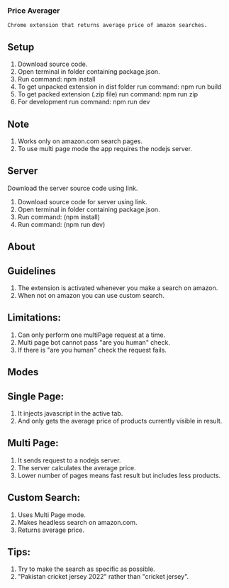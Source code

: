 ### Price Averager

    Chrome extension that returns average price of amazon searches.

## Setup

1. Download source code.
2. Open terminal in folder containing package.json.
3. Run command:
   npm install
4. To get unpacked extension in dist folder run command:
   npm run build
5. To get packed extension (.zip file) run command:
   npm run zip
6. For development run command:
   npm run dev

## Note

1. Works only on amazon.com search pages.
2. To use multi page mode the app requires the nodejs server.

## Server

Download the server source code using link.

1. Download source code for server using link.
2. Open terminal in folder containing package.json.
3. Run command:
   (npm install)
4. Run command:
   (npm run dev)

## About

## Guidelines

1. The extension is activated whenever you make a search on amazon.
2. When not on amazon you can use custom search.

## Limitations:

1. Can only perform one multiPage request at a time.
2. Multi page bot cannot pass "are you human" check.
3. If there is "are you human" check the request fails.

## Modes

## Single Page:

1. It injects javascript in the active tab.
2. And only gets the average price of products currently visible in result.

## Multi Page:

1. It sends request to a nodejs server.
2. The server calculates the average price.
3. Lower number of pages means fast result but includes less products.

## Custom Search:

1. Uses Multi Page mode.
2. Makes headless search on amazon.com.
3. Returns average price.

## Tips:

1. Try to make the search as specific as possible.
2. "Pakistan cricket jersey 2022" rather than "cricket jersey".
